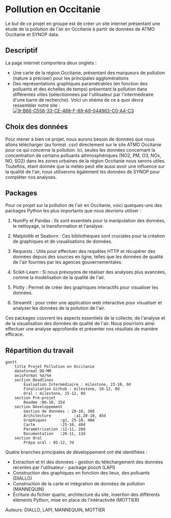 
# Pollution en Occitanie



Le but de ce projet en groupe est de créer un site internet présentant une étude de la pollution de l'air en Occitanie à partir de données de ATMO Occitanie et SYNOP data.

## Descriptif

La page internet comportera deux onglets :
+ Une carte de la région Occitanie, présentant des marqueurs de pollution (nature à préciser) pour les principales agglomérations
+ Des représentations graphiques paramétrables (en fonction des polluants et des échelles de temps) présentant la pollution dans différentes villes (sélectionnées par l'utilisateur par l'intermédiraire d'une barre de recherche).
Voici un shéma de ce à quoi devra ressembler notre site :
<a href="https://ibb.co/bXH2rSh"><img src="https://i.ibb.co/x6mfMpv/9-B66-C558-33-CE-488-F-89-A9-044963-C0-A4-C3.jpg" alt="9-B66-C558-33-CE-488-F-89-A9-044963-C0-A4-C3" border="0"></a>
  
## Choix des données
Pour mener à bien ce projet, nous aurons besoin de données que nous allons télécharger (au format .csv) directement sur le site ATMO Occitanie pour ce qui concerne la pollution. Ici, seules les données concernant la concentration de certains polluants athmosphériques (NO2, PM, O3, NOx, NO, SO2) dans les zones urbaines de la région Occitanie nous serons utiles.
Toutefois, étant donnée que la metéo peut elle aussi avoir une influence sur la qualité de l'air, nous utiliserons également les données de SYNOP pour compléter nos analyses.


## Packages
Pour ce projet sur la pollution de l'air en Occitanie, voici quelques-uns des packages Python les plus importants que nous devrions utiliser :

1.	NumPy et Pandas : Ils sont essentiels pour la manipulation des données, le nettoyage, la transformation et l'analyse.

2.	Matplotlib et Seaborn : Ces bibliothèques sont cruciales pour la création de graphiques et de visualisations de données.

3.	Requests : Utile pour effectuer des requêtes HTTP et récupérer des données depuis des sources en ligne, telles que les données de qualité de l'air fournies par les agences gouvernementales.

4.	Scikit-Learn : Si nous prévoyons de réaliser des analyses plus avancées, comme la modélisation de la qualité de l'air.

5.	Plotly : Permet de créer des graphiques interactifs pour visualiser les données.

6.	Streamlit : pour créer une application web interactive pour visualiser et analyser les données de la pollution de l'air.

Ces packages couvrent les aspects essentiels de la collecte, de l'analyse et de la visualisation des données de qualité de l'air. Nous pourrions ainsi effectuer une analyse approfondie et présenter nos résultats de manière efficace.



## Répartition du travail

```mermaid
gantt
    title Projet Pollution en Occitanie
    dateFormat DD-MM
    axisFormat %d/%m
    section Deadlines
        Évaluation Intermédiaire : milestone, 23-10, 0d
        Finalisation Github : milestone, 10-12, 0d
        Oral : milestone, 15-12, 0d
    section Pré-projet
        Readme :06-10, 15d
    section Développement
        Gestion de données : 20-10, 30d
        Architecture          :a1,20-10, 45d
        Graphiques      :g1, 25-10, 40d
        Carte           :25-10, 40d
        Paramètrisation :12-11, 20d
        Documentation   :26-11, 13d
    section Oral
        Prépa oral : 05-12, 7d
```
Quatre branches principales de développement ont été identifiées :


+ Extraction et tri des données - gestion du téléchargement des données récentes par l'utilisateur - package pooch (LAPI)
+ Construction des graphiques en fonction des lieux, des polluants (DIALLO)
+ Construction de la carte et intégration de données de pollution (MANNEQUIN)
+ Écriture du fichier quarto, architecture du site, insertion des différents éléments Python, mise en place de l'intéractivité (MOTTIER)



Auteurs: DIALLO, LAPI, MANNEQUIN, MOTTIER
